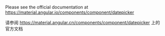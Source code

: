 Please see the official documentation at <https://material.angular.io/components/component/datepicker>

请参阅 <https://material.angular.cn/components/component/datepicker> 上的官方文档
